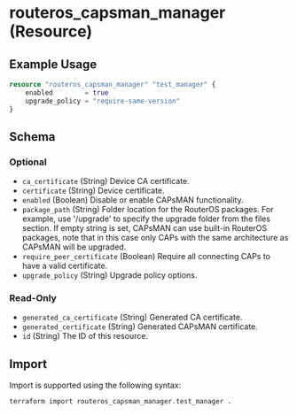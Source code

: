 # routeros_capsman_manager (Resource)


## Example Usage
```terraform
resource "routeros_capsman_manager" "test_manager" {
	enabled        = true
	upgrade_policy = "require-same-version"
}
```

<!-- schema generated by tfplugindocs -->
## Schema

### Optional

- `ca_certificate` (String) Device CA certificate.
- `certificate` (String) Device certificate.
- `enabled` (Boolean) Disable or enable CAPsMAN functionality.
- `package_path` (String) Folder location for the RouterOS packages. For example, use '/upgrade' to specify the upgrade folder from the files section. If empty string is set, CAPsMAN can use built-in RouterOS packages, note that in this case only CAPs with the same architecture as CAPsMAN will be upgraded.
- `require_peer_certificate` (Boolean) Require all connecting CAPs to have a valid certificate.
- `upgrade_policy` (String) Upgrade policy options.

### Read-Only

- `generated_ca_certificate` (String) Generated CA certificate.
- `generated_certificate` (String) Generated CAPsMAN certificate.
- `id` (String) The ID of this resource.

## Import
Import is supported using the following syntax:
```shell
terraform import routeros_capsman_manager.test_manager .
```
